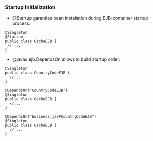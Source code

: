 ### Startup Initialization
* @Startup garanties bean instatiation during EJB-container startup process.
```
@Singleton
@Startup
public class CacheEJB {
 // ...
}
```
* @javax.ejb.DependsOn allows to build startup order.
```
@Singleton
public class CountryCodeEJB {
  //...
}

@DependsOn("CountryCodeEJB")
@Singleton
public class CacheEJB {
  //...
}

@DependsOn("business.jar#CountryCodeEJB")
@Singleton
public class CacheEJB {
  // ...
}
```
